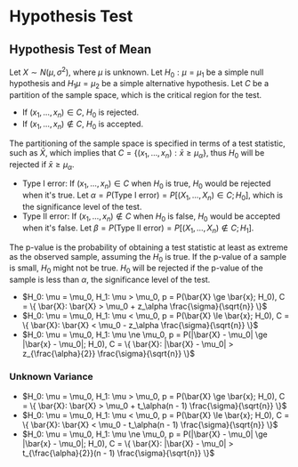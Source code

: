 # Hypothesis Test

## Hypothesis Test of Mean

Let $X \sim N(\mu, \sigma^2)$, where $\mu$ is unknown. Let $H_0: \mu = \mu_1$ be a simple null hypothesis and $H_1 \mu = \mu_2$ be a simple alternative hypothesis. Let $C$ be a partition of the sample space, which is the critical region for the test.

- If $(x_1, \dots, x_n) \in C$, $H_0$ is rejected.
- If $(x_1, \dots, x_n) \not \in C$, $H_0$ is accepted.

The partitioning of the sample space is specified in terms of a test statistic, such as $\bar{X}$, which implies that $C = \{ (x_1, \dots, x_n): \bar{x} \ge \mu_\alpha \}$, thus $H_0$ will be rejected if $\bar{x} \ge \mu_\alpha$.

- Type I error: If $(x_1, \dots, x_n) \in C$ when $H_0$ is true, $H_0$ would be rejected when it's true. Let $\alpha = P(\text{Type I error}) = P[(X_1, \dots, X_n) \in C; H_0]$, which is the significance level of the test.
- Type II error: If $(x_1, \dots, x_n) \not \in C$ when $H_0$ is false, $H_0$ would be accepted when it's false. Let $\beta = P(\text{Type II error}) = P[(X_1, \dots, X_n) \not \in C; H_1]$.

The p-value is the probability of obtaining a test statistic at least as extreme as the observed sample, assuming the $H_0$ is true. If the p-value of a sample is small, $H_0$ might not be true. $H_0$ will be rejected if the p-value of the sample is less than $\alpha$, the significance level of the test.

- $H_0: \mu = \mu_0, H_1: \mu > \mu_0, p = P(\bar{X} \ge \bar{x}; H_0), C = \{ \bar{X}: \bar{X} > \mu_0 + z_\alpha \frac{\sigma}{\sqrt{n}} \}$
- $H_0: \mu = \mu_0, H_1: \mu < \mu_0, p = P(\bar{X} \le \bar{x}; H_0), C = \{ \bar{X}: \bar{X} < \mu_0 - z_\alpha \frac{\sigma}{\sqrt{n}} \}$
- $H_0: \mu = \mu_0, H_1: \mu \ne \mu_0, p = P(|\bar{X} - \mu_0| \ge |\bar{x} - \mu_0|; H_0), C = \{ \bar{X}: |\bar{X} - \mu_0| > z_{\frac{\alpha}{2}} \frac{\sigma}{\sqrt{n}} \}$

### Unknown Variance

- $H_0: \mu = \mu_0, H_1: \mu > \mu_0, p = P(\bar{X} \ge \bar{x}; H_0), C = \{ \bar{X}: \bar{X} > \mu_0 + t_\alpha(n - 1) \frac{\sigma}{\sqrt{n}} \}$
- $H_0: \mu = \mu_0, H_1: \mu < \mu_0, p = P(\bar{X} \le \bar{x}; H_0), C = \{ \bar{X}: \bar{X} < \mu_0 - t_\alpha(n - 1) \frac{\sigma}{\sqrt{n}} \}$
- $H_0: \mu = \mu_0, H_1: \mu \ne \mu_0, p = P(|\bar{X} - \mu_0| \ge |\bar{x} - \mu_0|; H_0), C = \{ \bar{X}: |\bar{X} - \mu_0| > t_{\frac{\alpha}{2}}(n - 1) \frac{\sigma}{\sqrt{n}} \}$
